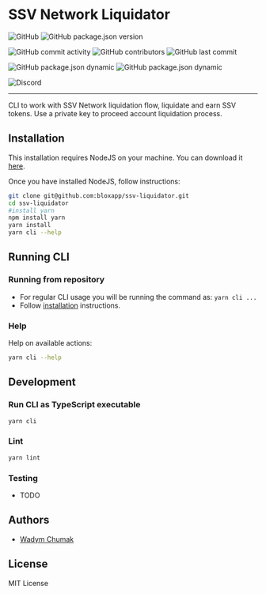 # SSV Network Liquidator
![GitHub](https://img.shields.io/github/license/bloxapp/ssv-liquidator)
![GitHub package.json version](https://img.shields.io/github/package-json/v/bloxapp/ssv-liquidator)

![GitHub commit activity](https://img.shields.io/github/commit-activity/y/bloxapp/ssv-liquidator)
![GitHub contributors](https://img.shields.io/github/contributors/bloxapp/ssv-liquidator)
![GitHub last commit](https://img.shields.io/github/last-commit/bloxapp/ssv-liquidator)

![GitHub package.json dynamic](https://img.shields.io/github/package-json/keywords/bloxapp/ssv-liquidator)
![GitHub package.json dynamic](https://img.shields.io/github/package-json/author/bloxapp/ssv-liquidator)

![Discord](https://img.shields.io/discord/723834989506068561?style=for-the-badge&label=Ask%20for%20support&logo=discord&logoColor=white)

---
CLI to work with SSV Network liquidation flow, liquidate and earn SSV tokens.
Use a private key to proceed account liquidation process.


## Installation
This installation requires NodeJS on your machine.
You can download it [here](https://nodejs.org/en/download/).

Once you have installed NodeJS, follow instructions:


```sh
git clone git@github.com:bloxapp/ssv-liquidator.git
cd ssv-liquidator
#install yarn
npm install yarn
yarn install
yarn cli --help
```

## Running CLI

### Running from repository

- For regular CLI usage you will be running the command as: `yarn cli ...`
- Follow [installation](#Installation) instructions.

### Help

Help on available actions:

```sh
yarn cli --help
```

## Development

### Run CLI as TypeScript executable

```bash
yarn cli
```

### Lint

```bash
yarn lint
```

### Testing

* TODO

## Authors

* [Wadym Chumak](https://github.com/vadiminc)

## License

MIT License